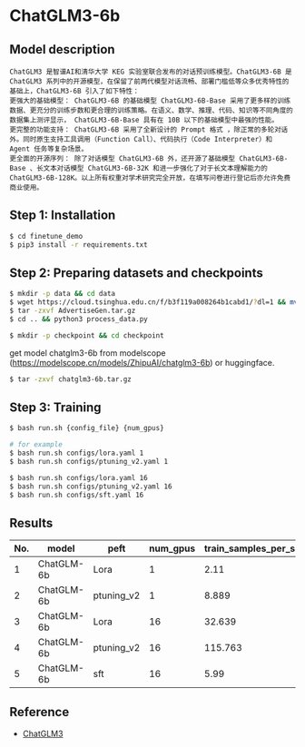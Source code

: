# ChatGLM3-6b

## Model description

    ChatGLM3 是智谱AI和清华大学 KEG 实验室联合发布的对话预训练模型。ChatGLM3-6B 是 ChatGLM3 系列中的开源模型，在保留了前两代模型对话流畅、部署门槛低等众多优秀特性的基础上，ChatGLM3-6B 引入了如下特性：
    更强大的基础模型： ChatGLM3-6B 的基础模型 ChatGLM3-6B-Base 采用了更多样的训练数据、更充分的训练步数和更合理的训练策略。在语义、数学、推理、代码、知识等不同角度的数据集上测评显示， ChatGLM3-6B-Base 具有在 10B 以下的基础模型中最强的性能。
    更完整的功能支持： ChatGLM3-6B 采用了全新设计的 Prompt 格式 ，除正常的多轮对话外。同时原生支持工具调用（Function Call）、代码执行（Code Interpreter）和 Agent 任务等复杂场景。
    更全面的开源序列： 除了对话模型 ChatGLM3-6B 外，还开源了基础模型 ChatGLM3-6B-Base 、长文本对话模型 ChatGLM3-6B-32K 和进一步强化了对于长文本理解能力的 ChatGLM3-6B-128K。以上所有权重对学术研究完全开放，在填写问卷进行登记后亦允许免费商业使用。

## Step 1: Installation

```bash
$ cd finetune_demo
$ pip3 install -r requirements.txt
```

## Step 2: Preparing datasets and checkpoints

```bash
$ mkdir -p data && cd data
$ wget https://cloud.tsinghua.edu.cn/f/b3f119a008264b1cabd1/?dl=1 && mv index.html?dl=1 AdvertiseGen.tar.gz
$ tar -zxvf AdvertiseGen.tar.gz
$ cd .. && python3 process_data.py
```

```bash
$ mkdir -p checkpoint && cd checkpoint
```
get model chatglm3-6b from modelscope (https://modelscope.cn/models/ZhipuAI/chatglm3-6b) or huggingface.

```bash
$ tar -zxvf chatglm3-6b.tar.gz
```

## Step 3: Training

```bash
$ bash run.sh {config_file} {num_gpus} 

# for example
$ bash run.sh configs/lora.yaml 1
$ bash run.sh configs/ptuning_v2.yaml 1

$ bash run.sh configs/lora.yaml 16
$ bash run.sh configs/ptuning_v2.yaml 16
$ bash run.sh configs/sft.yaml 16
```

## Results

| No. | model      | peft      | num_gpus | train_samples_per_second |
| --- | ---------- | --------- | -------- | ------------------------ |
| 1   | ChatGLM-6b | Lora      | 1        | 2.11                     |
| 2   | ChatGLM-6b | ptuning_v2| 1        | 8.889                    |
| 3   | ChatGLM-6b | Lora      | 16       | 32.639                   |
| 4   | ChatGLM-6b | ptuning_v2| 16       | 115.763                  |
| 5   | ChatGLM-6b | sft       | 16       | 5.99                     |


## Reference

- [ChatGLM3](https://github.com/THUDM/ChatGLM3)

